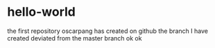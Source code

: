# hello-world
the first repository oscarpang has created on github
the branch I have created deviated from the master branch
ok ok
